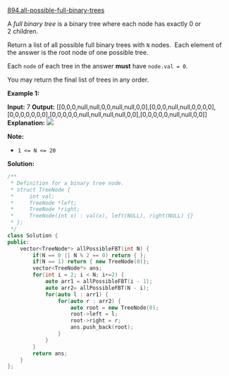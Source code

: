 [894.all-possible-full-binary-trees](https://leetcode.com/problems/all-possible-full-binary-trees/)  

A _full binary tree_ is a binary tree where each node has exactly 0 or 2 children.

Return a list of all possible full binary trees with `N` nodes.  Each element of the answer is the root node of one possible tree.

Each `node` of each tree in the answer **must** have `node.val = 0`.

You may return the final list of trees in any order.

**Example 1:**

**Input:** 7
**Output:** \[\[0,0,0,null,null,0,0,null,null,0,0\],\[0,0,0,null,null,0,0,0,0\],\[0,0,0,0,0,0,0\],\[0,0,0,0,0,null,null,null,null,0,0\],\[0,0,0,0,0,null,null,0,0\]\]
**Explanation:**
![](https://s3-lc-upload.s3.amazonaws.com/uploads/2018/08/22/fivetrees.png)

**Note:**

*   `1 <= N <= 20`  



**Solution:**  

```cpp
/**
 * Definition for a binary tree node.
 * struct TreeNode {
 *     int val;
 *     TreeNode *left;
 *     TreeNode *right;
 *     TreeNode(int x) : val(x), left(NULL), right(NULL) {}
 * };
 */
class Solution {
public:
    vector<TreeNode*> allPossibleFBT(int N) {
        if(N == 0 || N % 2 == 0) return { };
        if(N == 1) return { new TreeNode(0)};
        vector<TreeNode*> ans;
        for(int i = 2; i < N; i+=2) {
            auto arr1 = allPossibleFBT(i - 1);
            auto arr2= allPossibleFBT(N - i);
            for(auto l : arr1) {
                for(auto r : arr2) {
                    auto root = new TreeNode(0);
                    root->left = l;
                    root->right = r;
                    ans.push_back(root);
                }
            }
        }
        return ans;
    }
};
```
      